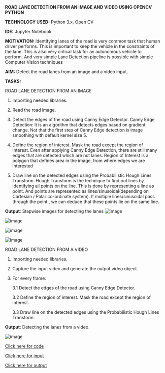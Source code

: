 **ROAD LANE DETECTION FROM AN IMAGE AND VIDEO USING OPENCV PYTHON**

**TECHNOLOGY USED:** Python 3.x, Open CV

**IDE:** Jupyter Notebook

**MOTIVATION:** Identifying lanes of the road is very common task that human driver performs. This is important to keep the vehicle in the constraints of the lane. This is also very critical task for an autonomous vehicle to perform. And very simple Lane Detection pipeline is possible with simple Computer Vision techniques

**AIM:** Detect the road lanes from an image and a video input.

**TASKS:**

ROAD LANE DETECTION FROM AN IMAGE
1. Importing needed libraries.
2. Read the road image.
3. Detect the edges of the road using Canny Edge Detector.
	Canny Edge Detection: It is an algorithm that detects edges based on gradient change. Not that the first step of Canny Edge detection is image smoothing with default kernel size 5.
4. Define the region of interest. Mask the road except the region of interest.
	Even after applying Canny Edge Detection, there are still many edges that are detected which are not lanes. Region of Interest is a polygon that defines area in the image, from where edges we are interested
	
5. Draw line on the detected edges using the Probabilistic Hough Lines Transform.
	Hough Transform is the technique to find out lines by identifying all points on the line. This is done by representing a line as point. And points are represented as lines/sinusoidal(depending on Cartesian / Polar co-ordinate system). If multiple lines/sinusoidal pass through the point , we can deduce that these points lie on the same line.
	
**Output**: Stepwise images for detecting the lanes
![image](https://user-images.githubusercontent.com/38240162/75841587-03fc5e00-5dc6-11ea-9fba-0ea17a547813.png)


![image](https://user-images.githubusercontent.com/38240162/75841606-11194d00-5dc6-11ea-852b-613de40d1dc0.png)


![image](https://user-images.githubusercontent.com/38240162/75841621-1b3b4b80-5dc6-11ea-92be-fa6f5a8af958.png)


![image](https://user-images.githubusercontent.com/38240162/75841646-27bfa400-5dc6-11ea-9ee1-61576fee2bad.png)



ROAD LANE DETECTION FROM A VIDEO
1. Importing needed libraries.
2. Capture the input video and generate the output video object.
3. For every frame:
	
      3.1 Detect the edges of the road using Canny Edge Detector.
	
      3.2 Define the region of interest. Mask the road except the region of interest.
	
      3.3 Draw line on the detected edges using the Probabilistic Hough Lines Transform.

__Output__: Detecting the lanes from a video.

![image](https://user-images.githubusercontent.com/38240162/75842265-c567a300-5dc7-11ea-97a9-9bf596b1ac95.png)

[Click here for code](https://github.com/ktyagi12/OpenCV_Py/tree/master/Road_Lane_Detection/code)

[Click here for input](https://github.com/ktyagi12/OpenCV_Py/tree/master/Road_Lane_Detection/input)

[Click here for output](https://github.com/ktyagi12/OpenCV_Py/tree/master/Road_Lane_Detection/output)
